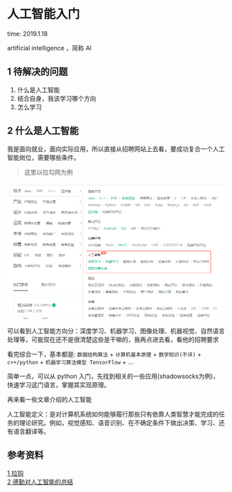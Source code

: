 # 人工智能入门

time: 2019.1.18

artificial intelligence ，简称 AI

## 1 待解决的问题

1. 什么是人工智能
2. 结合自身，我该学习哪个方向
3. 怎么学习

## 2 什么是人工智能

我是面向就业，面向实际应用，所以直接从招聘网站上去看，要成功复合一个人工智能岗位，需要哪些条件。

> 这里以拉勾网为例

![artificialIntelligence](../images/artificialIntelligence.png)

可以看到人工智能方向分：深度学习、机器学习、图像处理、机器视觉、自然语言处理等，可能现在还不是很清楚这些是干嘛的，我再点进去看，看他的招聘要求  

看完综合一下，基本都是: `数据结构算法` + `计算机基本原理` + `数学知识(不详)` + `c++/python` + `机器学习算法模型 TensorFlow` + ...

简单一点，可以从 python 入门，先找到相关的一些应用(shadowsocks为例)，快速学习这门语言，掌握其实现原理。

再来看一些文章介绍的人工智能

人工智能定义：是对计算机系统如何能够履行那些只有依靠人类智慧才能完成的任务的理论研究。例如，视觉感知、语音识别、在不确定条件下做出决策、学习、还有语言翻译等。

## 参考资料

[1 拉钩](https://www.lagou.com/)  
[2 德勤对人工智能的总结](https://www.roboticschina.com/news/201705191455.html)
